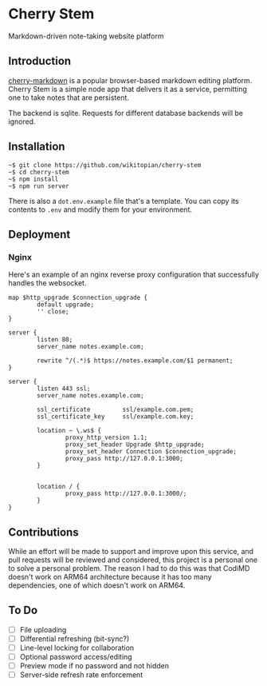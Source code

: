 # Cherry Stem

Markdown-driven note-taking website platform

## Introduction

[cherry-markdown](https://github.com/Tencent/cherry-markdown) is a popular
browser-based markdown editing platform. Cherry Stem is a simple node app that
delivers it as a service, permitting one to take notes that are persistent.

The backend is sqlite. Requests for different database backends will be ignored.

## Installation

	~$ git clone https://github.com/wikitopian/cherry-stem
	~$ cd cherry-stem
	~$ npm install
	~$ npm run server

There is also a `dot.env.example` file that's a template. You can copy its
contents to `.env` and modify them for your environment.

## Deployment

### Nginx

Here's an example of an nginx reverse proxy configuration that successfully
handles the websocket.

	map $http_upgrade $connection_upgrade {
			default upgrade;
			'' close;
	}

	server {
			listen 80;
			server_name notes.example.com;
	 
			rewrite ^/(.*)$ https://notes.example.com/$1 permanent;
	}

	server {
			listen 443 ssl;
			server_name notes.example.com;

			ssl_certificate         ssl/example.com.pem;
			ssl_certificate_key     ssl/example.com.key;

			location ~ \.ws$ {
					proxy_http_version 1.1;
					proxy_set_header Upgrade $http_upgrade;
					proxy_set_header Connection $connection_upgrade;
					proxy_pass http://127.0.0.1:3000;
			}


			location / {
					proxy_pass http://127.0.0.1:3000/;
			}
	}

## Contributions

While an effort will be made to support and improve upon this service, and pull
requests will be reviewed and considered, this project is a personal one to
solve a personal problem. The reason I had to do this was that CodiMD doesn't
work on ARM64 architecture because it has too many dependencies, one of which
doesn't work on ARM64.

## To Do

 - [ ] File uploading
 - [ ] Differential refreshing (bit-sync?)
 - [ ] Line-level locking for collaboration
 - [ ] Optional password access/editing
 - [ ] Preview mode if no password and not hidden
 - [ ] Server-side refresh rate enforcement
